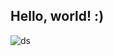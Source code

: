 ## Hello, world! :)

<!--
**Lesyalys/Lesyalys** is a ✨ _special_ ✨ repository because its `README.md` (this file) appears on your GitHub profile.-->

![ds](https://github.com/user-attachments/assets/16b4bc3d-e555-4c14-beae-24e8150477f5)


